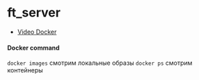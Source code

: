 # ft_server

* [Video Docker](https://www.youtube.com/watch?v=QF4ZF857m44)

#### Docker command
`docker images` смотрим локальные образы
`docker ps` смотрим контейнеры
